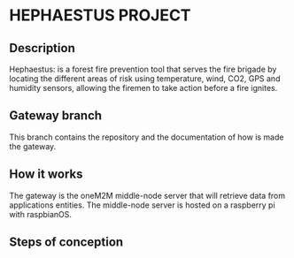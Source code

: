 # HEPHAESTUS PROJECT

## Description 
Hephaestus: is a forest fire prevention tool that serves the fire brigade by locating the different
areas of risk using temperature, wind, CO2, GPS and humidity sensors, allowing the firemen to take action
before a fire ignites.

## Gateway branch
This branch contains the repository and the documentation of how is made the gateway.

## How it works
The gateway is the oneM2M middle-node server that will retrieve data from applications entities. The middle-node server is hosted on a raspberry pi with raspbianOS.

## Steps of conception

## 
